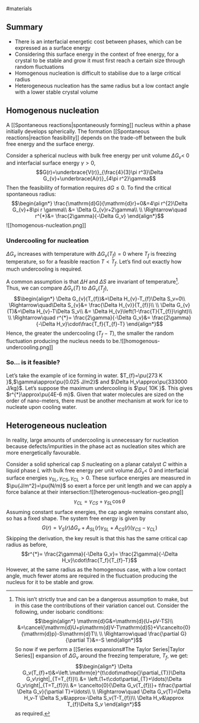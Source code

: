 #materials
## Summary
- There is an interfacial energetic cost between phases, which can be expressed as a surface energy
- Considering this surface energy in the context of free energy, for a crystal to be stable and grow it must first reach a certain size through random fluctuations
- Homogenous nucleation is difficult to stabilise due to a large critical radius
- Heterogeneous nucleation has the same radius but a low contact angle with a lower stable crystal volume
## Homogenous nucleation
A [[Spontaneous reactions|spontaneously forming]] nucleus within a phase initially develops spherically. The formation [[Spontaneous reactions|reaction feasibility]] depends on the trade-off between the bulk free energy and the surface energy.

Consider a spherical nucleus with bulk free energy per unit volume $\Delta G_v<$ 0 and interfacial surface energy $\gamma>0$,$$G(r)=\underbrace{V(r)}_{\frac{4}{3}\pi r^3}\Delta G_{v}+\underbrace{A(r)}_{4\pi r^2}\gamma$$Then the feasibility of formation requires $\mathrm dG\leq0$. To find the critical spontaneous radius:$$\begin{align*}
\frac{\mathrm{d}G}{\mathrm{d}r}=0&=4\pi r^{2}\Delta G_{v}+8\pi r \gamma\\
&= \Delta G_{v}r+2\gamma\\
\\
\Rightarrow\quad r^{*}&= \frac{2\gamma}{-\Delta G_v}
\end{align*}$$![[homogenous-nucleation.png]]
### Undercooling for nucleation
$\Delta G_{v}$ increases with temperature with $\Delta G_{v}(T_{f})=0$ where $T_{f}$ is freezing temperature, so for a feasible reaction $T<T_{f}$. Let’s find out exactly how much undercooling is required.

A common assumption is that $\Delta H$ and $\Delta S$ are invariant of temperature[^1]. Thus, we can compare $\Delta G_{v}(T)$ to $\Delta G_{v}(T_{f})$,$$\begin{align*}
\Delta G_{v}(T_{f})&=\Delta H_{v}-T_{f}\Delta S_v=0\\
\Rightarrow\quad\Delta S_{v}&= \frac{\Delta H_{v}}{T_{f}}\\
\\
\Delta G_{v}(T)&=\Delta H_{v}-T\Delta S_v\\
&= \Delta H_{v}\left(1-\frac{T}{T_{f}}\right)\\
\\
\Rightarrow\quad r^{*}= \frac{2\gamma}{-\Delta G_v}&= \frac{2\gamma}{-\Delta H_v}\cdot\frac{T_f}{T_{f}-T}
\end{align*}$$Hence, the greater the undercooling $(T_{f}-T)$, the smaller the random fluctuation producing the nucleus needs to be.![[homogenous-undercooling.png]]
### So… is it feasible?
Let’s take the example of ice forming in water. $T_{f}=\pu{273 K }$,$\gamma\approx\pu{0.025 J/m2}$ and $\Delta H_v\approx\pu{333000 J/kg}$. Let’s suppose the maximum undercooling is $\pu{ 10K }$. This gives $r^{*}\approx\pu{4E-6 m}$. Given that water molecules are sized on the order of nano-meters, there must be another mechanism at work for ice to nucleate upon cooling water.

## Heterogeneous nucleation
In reality, large amounts of undercooling is unnecessary for nucleation because defects/impurities in the phase act as nucleation sites which are more energetically favourable.

Consider a solid spherical cap $S$ nucleating on a planar catalyst $C$ within a liquid phase $L$ with bulk free energy per unit volume $\Delta G_v<$ 0 and interfacial surface energies $\gamma_\text{SL},\gamma_\text{CS}, \gamma_\text{CL}>0$. These surface energies are measured in $\pu{J/m^2}=\pu{N/m}$ so exert a force per unit length and we can apply a force balance at their intersection:![[heterogenous-nucleation-geo.png]]$$\gamma_{CL}=\gamma_{CS}+\gamma_{SL}\cos\theta$$Assuming constant surface energies, the cap angle remains constant also, so has a fixed shape. The system free energy is given by$$G(r)=V_{S}(r)\Delta G_{v}+A_{SL}(r)\gamma_{SL}+A_{CS}(r)(\gamma_{CS}-\gamma_{CL})$$Skipping the derivation, the key result is that this has the same critical cap radius as before,$$r^{*}= \frac{2\gamma}{-\Delta G_v}= \frac{2\gamma}{-\Delta H_v}\cdot\frac{T_f}{T_{f}-T}$$However, at the same radius as the homogenous case, with a low contact angle, much fewer atoms are required in the fluctuation producing the nucleus for it to be stable and grow.

[^1]: This isn’t strictly true and can be a dangerous assumption to make, but in this case the contributions of their variation cancel out. Consider the following, under isobaric conditions:$$\begin{align*}
\mathrm{d}G&=\mathrm{d}(U+pV-TS)\\
&=\cancel{\mathrm{d}U+p\mathrm{d}V-T\mathrm{d}S}+V\cancelto{0}{\mathrm{d}p}-S\mathrm{d}T\\
\\
\Rightarrow\quad \frac{\partial G}{\partial T}&=-S
\end{align*}$$So now if we perform a [[Series expansions#The Taylor Series|Taylor Series]] expansion of $\Delta G_v$ around the freezing temperature, $T_{f}$, we get:$$\begin{align*}
\Delta G_v(T_{f}+t)&=\left.\mathrm{e}^{t\cdot\mathop{}\partial_{T}}\Delta G_v\right|_{T=T_{f}}\\
&= \left.(1+t\cdot\partial_{T}+\ldots)\Delta G_v\right|_{T=T_{f}}\\
&= \cancelto{0}{\Delta G_v(T_{f})}+ t\frac{\partial \Delta G_v}{\partial T}+\ldots\\
\\
\Rightarrow\quad \Delta G_v(T)=\Delta H_v-T \Delta S_v&\approx-\Delta S_v(T-T_{f})\\
\Delta H_v&\approx T_{f}\Delta S_v
\end{align*}$$as required.
